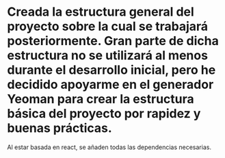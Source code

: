 # Creada la estructura general del proyecto sobre la cual se trabajará posteriormente. Gran parte de dicha estructura no se utilizará al menos durante el desarrollo inicial, pero he decidido apoyarme en el generador Yeoman para crear la estructura básica del proyecto por rapidez y buenas prácticas.
Al estar basada en react, se añaden todas las dependencias necesarias.
